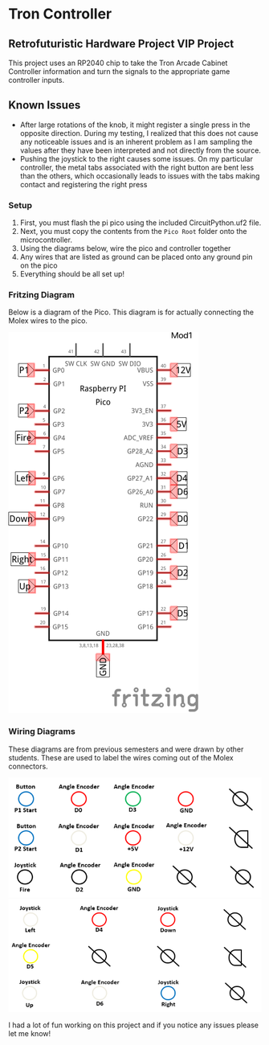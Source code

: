# Tron Controller 

## Retrofuturistic Hardware Project VIP Project

This project uses an RP2040 chip to take the Tron Arcade Cabinet Controller information and turn the signals to the appropriate game controller inputs.

## Known Issues
- After large rotations of the knob, it might register a single press in the opposite direction. During my testing, I realized that this does not cause any noticeable issues and is an inherent problem as I am sampling the values after they have been interpreted and not directly from the source.
- Pushing the joystick to the right causes some issues. On my particular controller, the metal tabs associated with the right button are bent less than the others, which occasionally leads to issues with the tabs making contact and registering the right press

### Setup
1) First, you must flash the pi pico using the included CircuitPython.uf2 file.
2) Next, you must copy the contents from the `Pico Root` folder onto the microcontroller.
3) Using the diagrams below, wire the pico and controller together
4) Any wires that are listed as ground can be placed onto any ground pin on the pico
5) Everything should be all set up!

### Fritzing Diagram
Below is a diagram of the Pico. This diagram is for actually connecting the Molex wires to the pico.

![Pico_schem.png](Pico_schem.png)


### Wiring Diagrams
These diagrams are from previous semesters and were drawn by other students. These are used to label the wires coming out of the Molex connectors.

![Tron1.png](Tron1.png)
![Tron2.png](Tron2.png)


<!-- Mad Planets -->


I had a lot of fun working on this project and if you notice any issues please let me know!